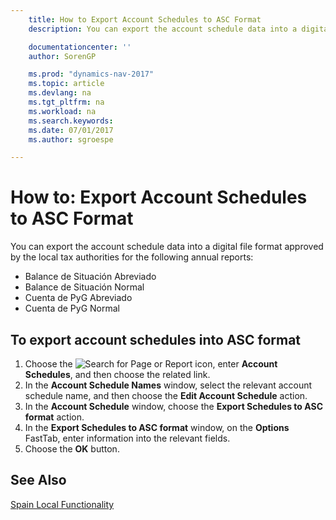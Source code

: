 ```yaml
---
    title: How to Export Account Schedules to ASC Format
    description: You can export the account schedule data into a digital file format approved by the local tax authorities for certain reports.

    documentationcenter: ''
    author: SorenGP

    ms.prod: "dynamics-nav-2017"
    ms.topic: article
    ms.devlang: na
    ms.tgt_pltfrm: na
    ms.workload: na
    ms.search.keywords:
    ms.date: 07/01/2017
    ms.author: sgroespe

---
```

# How to: Export Account Schedules to ASC Format
You can export the account schedule data into a digital file format approved by the local tax authorities for the following annual reports:  

- Balance de Situación Abreviado  
- Balance de Situación Normal  
- Cuenta de PyG Abreviado  
- Cuenta de PyG Normal  

## To export account schedules into ASC format  

1.  Choose the ![Search for Page or Report](../../media/ui-search/search_small.png "Search for Page or Report icon") icon, enter **Account Schedules**, and then choose the related link.  
2.  In the **Account Schedule Names** window, select the relevant account schedule name, and then choose the **Edit Account Schedule** action.  
3.  In the **Account Schedule** window, choose the **Export Schedules to ASC format** action.  
4.  In the **Export Schedules to ASC format** window, on the **Options** FastTab, enter information into the relevant fields.  
5.  Choose the **OK** button.  
  
## See Also  
 [Spain Local Functionality](spain-local-functionality.md)
